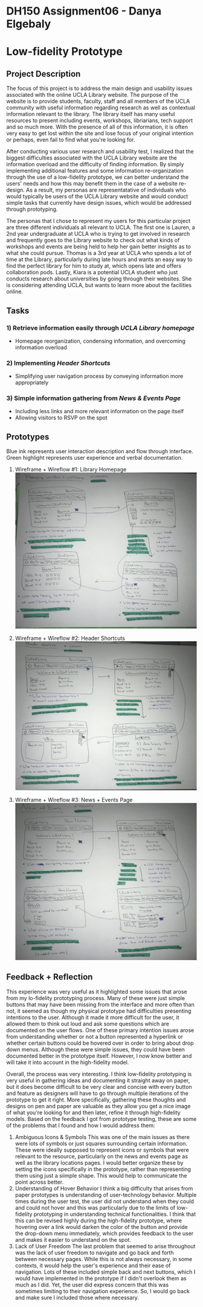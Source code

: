 # DH150 Assignment06 - Danya Elgebaly
# Low-fidelity Prototype

## Project Description

The focus of this project is to address the main design and usability issues associated with the online UCLA Library website. The purpose of the website is to provide students, faculty, staff and all members of the UCLA community with useful information regarding research as well as contextual information relevant to the library. The library itself has many useful resources to present including events, workshops, libriarians, tech support and so much more. With the presence of all of this information, it is often very easy to get lost within the site and lose focus of your original intention or perhaps, even fail to find what you're looking for. 

After conducting various user research and usability test, I realized that the biggest difficulties associated with the UCLA Library website are the information overload and the difficulty of finding information. By simply implementing additional features and some information re-organization through the use of a low-fidelity prototype, we can better understand the users' needs and how this may benefit them in the case of a website re-design. As a result, my personas are representatative of individuals who would typically be users of the UCLA Library website and would conduct simple tasks that currently have design issues, which would be addressed through prototyping. 

The personas that I chose to represent my users for this particular project are three different individuals all relevant to UCLA. The first one is Lauren, a 2nd year undergraduate at UCLA who is trying to get involved in research and frequently goes to the Library website to check out what kinds of workshops and events are being held to help her gain better insights as to what she could pursue. Thomas is a 3rd year at UCLA who spends a lot of time at the Library, particularly during late hours and wants an easy way to find the perfect library for him to study at, which opens late and offers collaboration pods. Lastly, Kiara is a potential UCLA student who just conducts research about universities by going through their websites. She is considering attending UCLA, but wants to learn more about the facilities online. 


## Tasks

### 1) Retrieve information easily through _UCLA Library homepage_
- Homepage reorganization, condensing information, and overcoming information overload

### 2) Implementing _Header Shortcuts_
- Simplifying user navigation process by conveying information more appropriately

### 3) Simple information gathering from _News & Events Page_
- Including less links and more relevant information on the page itself
- Allowing visitors to RSVP on the spot

## Prototypes
Blue ink represents user interaction description and flow through interface.
Green highlight represents user experience and verbal documentation. 

1) Wireframe + Wireflow #1: Library Homepage
![Homepage](Homepage.png)

2) Wireframe + Wireflow #2: Header Shortcuts
![HeaderShortcuts](HeaderShortcuts.png)

3) Wireframe + Wireflow #3: News + Events Page
![NewsEvents](NewsEvents.png)

## Feedback + Reflection

This experience was very useful as it highlighted some issues that arose from my lo-fidelity prototyping process. Many of these were just simple buttons that may have been missing from the interface and more often than not, it seemed as though my physical prototype had difficulties presenting intentions to the user. Although it made it more difficult for the user, it allowed them to think out loud and ask some questions which are documented on the user flows. One of these primary intention issues arose from understanding whether or not a button represented a hyperlink or whether certain buttons could be hovered over in order to bring about drop down menus. Although these were simple issues, they could have been documented better in the prototype itself. However, I now know better and will take it into account in the high-fidelity model.

Overall, the process was very interesting. I think low-fidelity prototyping is very useful in gathering ideas and documenting it straight away on paper, but it does become difficult to be very clear and concise with every button and feature as designers will have to go through multiple iterations of the prototype to get it right. More specifically, gathering these thoughts and designs on pen and paper are valuable as they allow you get a nice image of what you're looking for and then later, refine it through high-fidelity models. Based on the feedback I got from prototype testing, these are some of the problems that I found and how I would address them: 
1) Ambiguous Icons & Symbols
This was one of the main issues as there were lots of symbols or just squares surrounding certain information. These were ideally supposed to represent icons or symbols that were relevant to the resource, particularly on the news and events page as well as the library locations pages. I would better organize these by setting the icons specifically in the prototype, rather than representing them using just a siimple shape. This would help to communicate the point across better.
2) Understanding of Hover Behavior
I think a big difficulty that arises from paper prototypes is understanding of user-technology behavior. Multiple times during the user test, the user did not understand when they could and could not hover and this was particularly due to the limits of low-fidelity prototyping in understanding technical functionalities. I think that this can be revised highly during the high-fidelity prototype, where hovering over a link would darken the color of the button and provide the drop-down menu immediately, which provides feedback to the user and makes it easier to understand on the spot. 
3) Lack of User Freedom
The last problem that seemed to arise throughout was the lack of user freedom to navigate and go back and forth between necessary pages. While this is not always necessary, in some contexts, it would help the user's experience and their ease of navigation. Lots of these included simple back and next buttons, which I would have implemented in the prototype if I didn't overlook them as much as I did. Yet, the user did express concern that this was sometimes limiting to their navigation experience. So, I would go back and make sure I included those where necessary. 
